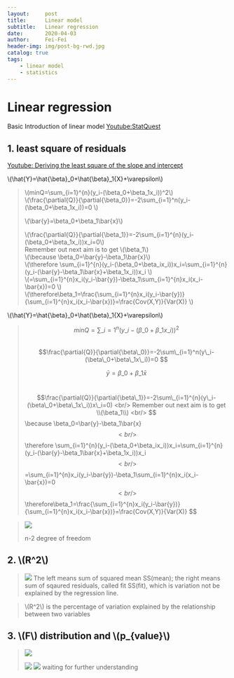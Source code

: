 ```yaml
---
layout:     post
title:      Linear model
subtitle:   Linear regression
date:       2020-04-03
author:     Fei-Fei
header-img: img/post-bg-rwd.jpg
catalog: true
tags:
    - linear model
    - statistics
---
```


<head>
  <script id="MathJax-script" async
          src="https://cdn.jsdelivr.net/npm/mathjax@3/es5/tex-mml-chtml.js">
  </script>
</head>


# Linear regression 


Basic Introduction of linear model [Youtube:StatQuest](https://www.youtube.com/watch?v=nk2CQITm_eo&list=PLblh5JKOoLUIcdlgu78MnlATeyx4cEVeR&index=17)

## 1. least square of residuals
[Youtube: Deriving the least square of the slope and intercept](https://www.youtube.com/watch?v=ewnc1cXJmGA)



\\(\hat{Y}=\hat{\beta}_0+\hat{\beta}\_1{X}+\varepsilon\\)

>\\(minQ=\sum\_{i=1}^{n}(y\_i-(\beta\_0+\beta\_1x\_i))^2\\)
><br/>
>\\(\frac{\partial{Q}}{\partial{\beta\_0}}=-2\sum\_{i=1}^n(y\_i-(\beta\_0+\beta\_1x\_i))=0 \\) 
>
>
>\\(\bar{y}=\beta\_0+\beta\_1\bar{x}\\)
><br/>
>
>\\(\frac{\partial{Q}}{\partial{\beta\_1}}=-2\sum\_{i=1}^{n}(y\_i-(\beta\_0+\beta\_1x\_i))x\_i=0\\)
><br/>
>Remember out next aim is to get \\(\beta_1\\)
><br/>
>\\(\because \beta\_0=\bar{y}-\beta\_1\bar{x}\\)
><br/>
>\\(\\therefore \sum\_{i=1}^{n}(y\_i-(\beta\_0+\beta\_ix\_i))x\_i=\sum\_{i=1}^{n}(y\_i-(\bar{y}-\beta\_1\bar{x}+\beta\_1x\_i))x\_i \\)
><br/>
>\\(=\sum\_{i=1}^{n}x\_i(y\_i-\bar{y})-\beta\_1\sum\_{i=1}^{n}x\_i(x\_i-\bar{x})=0 \\)
><br/>
>\\(\therefore\beta\_1=\frac{\sum\_{i=1}^{n}x\_i(y\_i-\bar{y})}{\sum\_{i=1}^{n}x\_i(x\_i-\bar{x})}=\frac{Cov(X,Y)}{Var(X)}
\\) 

\\(\hat{Y}=\hat{\beta}_0+\hat{\beta}\_1{X}+\varepsilon\\)

>$$minQ=\sum\_{i=1}^{n}(y\_i-(\beta\_0+\beta\_1x\_i))^2$$
><br/>
>$$\frac{\partial{Q}}{\partial{\beta\_0}}=-2\sum\_{i=1}^n(y\_i-(\beta\_0+\beta\_1x\_i))=0 $$ 
>
>
>$$\bar{y}=\beta\_0+\beta\_1\bar{x}$$
><br/>
>
>$$\frac{\partial{Q}}{\partial{\beta\_1}}=-2\sum\_{i=1}^{n}(y\_i-(\beta\_0+\beta\_1x\_i))x\_i=0)
><br/>
>Remember out next aim is to get \\(\beta_1\\)
><br/>
>$$\because \beta\_0=\bar{y}-\beta\_1\bar{x}$$
><br/>
>$$\therefore \sum\_{i=1}^{n}(y\_i-(\beta\_0+\beta\_ix\_i))x\_i=\sum\_{i=1}^{n}(y\_i-(\bar{y}-\beta\_1\bar{x}+\beta\_1x\_i))x\_i $$
><br/>
>$$=\sum\_{i=1}^{n}x\_i(y\_i-\bar{y})-\beta\_1\sum\_{i=1}^{n}x\_i(x\_i-\bar{x})=0 $$
><br/>
>$$\therefore\beta\_1=\frac{\sum\_{i=1}^{n}x\_i(y\_i-\bar{y})}{\sum\_{i=1}^{n}x\_i(x\_i-\bar{x})}=\frac{Cov(X,Y)}{Var(X)}
$$ 

>![](https://tva1.sinaimg.cn/large/00831rSTly1gdhuk0q4pkj31400u0h0z.jpg)
>
>n-2 degree of freedom

## 2. \\(R^2\\)

>![](https://tva1.sinaimg.cn/large/00831rSTly1gdgkdg4zpqj30v50ecdkl.jpg)
>The left means sum of squared mean SS(mean); the right means sum of sqaured residuals, called fit SS(fit), which is variation not be explained by the regression line.

>\\(R^2\\) is the percentage of variation explained by the relationship between two variables


## 3.   \\(F\\) distribution and  \\(p_{value}\\)

>![](https://tva1.sinaimg.cn/large/00831rSTly1gdglhj0dhcj30v50ec0x5.jpg)
>
>![](https://tva1.sinaimg.cn/large/00831rSTly1gdhvaqx4twj31400u01br.jpg)
>![](https://tva1.sinaimg.cn/large/00831rSTly1gdhvawpp0fj31400u0dzc.jpg)
>waiting for further understanding
